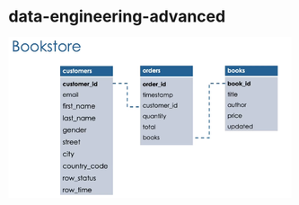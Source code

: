 # data-engineering-advanced

![Entity Relation](https://github.com/carlos-siches-it/data-engineering-advanced/blob/main/images/bookstore_entity.png)
